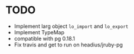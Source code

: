 TODO
====

* Implement larg object `lo_import` and `lo_export`
* Implement TypeMap
* compatible with pg 0.18.1
* Fix travis and get to run on headius/jruby-pg

